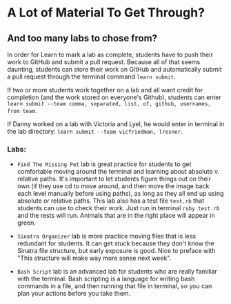 # A Lot of Material To Get Through?
## And too many labs to chose from?

In order for Learn to mark a lab as complete, students have to push their work to GitHub and submit a pull request. Because all of that seems daunting, students can store their work on GitHub and automatically submit a pull request through the terminal command `learn submit`. 

If two or more students work together on a lab and all want credit for completion (and the work stored on everyone's Github), students can enter `learn submit --team comma, separated, list, of, github, usernames, from team`.

If Danny worked on a lab with Victoria and Lyel, he would enter in terminal in the lab directory: `learn submit --team vicfriedman, lresner`.

### Labs:

+ `Find The Missing Pet` lab is great practice for students to get comfortable moving around the terminal and learning about absolute v. relative paths. It's important to let students figure things out on their own (if they use cd to move around, and then move the image back each level manually before using paths), as long as they all end up using absolute or relative paths. This lab also has a test file `test.rb` that students can use to check their work. Just run in terminal `ruby test.rb` and the rests will run. Animals that are in the right place will appear in green.

+ `Sinatra Organizer` lab is more practice moving files that is less redundant for students. It can get stuck because they don't know the Sinatra file structure, but early exposure is good. Nice to preface with "This structure will make way more sense next week".

+ `Bash Script` lab is an advanced lab for students who are really familiar with the terminal. Bash scripting is a language for writing bash commands in a file, and then running that file in terminal, so you can plan your actions before you take them.
